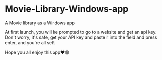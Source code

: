 # Movie-Library-Windows-app
A Movie library as a Windows app

At first launch, you will be  prompted to go to a website and get an api key. Don't worry, it's safe, get your API key and paste it into the 
    field and press enter, and you're all set!.

Hope you all enjoy this app❤️😁
